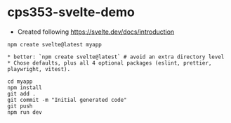 # cps353-svelte-demo

* Created following https://svelte.dev/docs/introduction
```
npm create svelte@latest myapp
```
    * better: `npm create svelte@latest` # avoid an extra directory level
    * Chose defaults, plus all 4 optional packages (eslint, prettier, playwright, vitest).

```
cd myapp
npm install
git add .
git commit -m "Initial generated code"
git push
npm run dev
```
